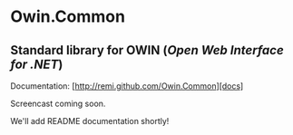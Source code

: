 Owin.Common
===========

Standard library for OWIN (*Open Web Interface for .NET*)
---------------------------------------------------------

Documentation: [http://remi.github.com/Owin.Common][docs]

Screencast coming soon.

We'll add README documentation shortly!

[docs]: http://remi.github.com/Owin.Common
